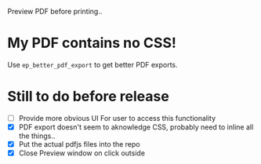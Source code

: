 Preview PDF before printing..

# My PDF contains no CSS!
Use ``ep_better_pdf_export`` to get better PDF exports.

# Still to do before release
- [ ] Provide more obvious UI For user to access this functionality
- [x] PDF export doesn't seem to aknowledge CSS, probably need to inline all the things..
- [x] Put the actual pdfjs files into the repo
- [x] Close Preview window on click outside
